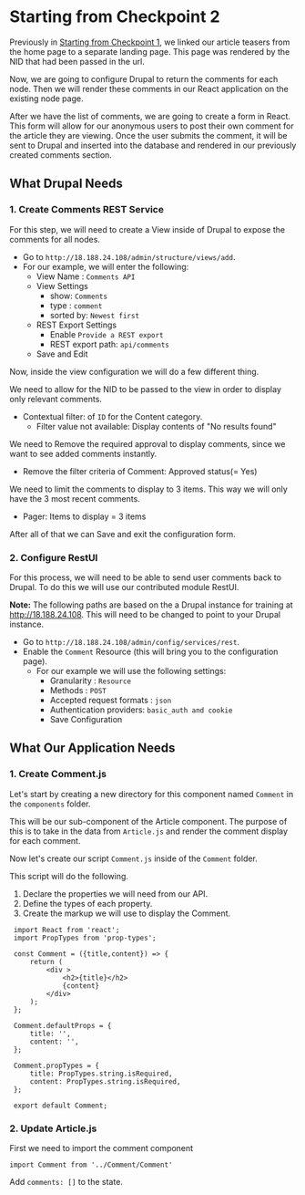 # Starting from Checkpoint 2
Previously in [Starting from Checkpoint 1](../Checkpoint1/README.md), we linked our article teasers from the home page to a separate landing page. This page was rendered by the NID that had been passed in the url. 

Now, we are going to configure Drupal to return the comments for each node. Then we will render these comments in our React application on the existing node page.

After we have the list of comments, we are going to create a form in React. This form will allow for our anonymous users to post their own comment for the article they are viewing. Once the user submits the comment, it will be sent to Drupal and inserted into the database and rendered in our previously created comments section.

## What Drupal Needs
### 1. Create Comments REST Service
 For this step, we will need to create a View inside of Drupal to expose the comments for all nodes. 
 *  Go to `http://18.188.24.108/admin/structure/views/add`.
 *  For our example, we will enter the following: 
    *   View Name : ``Comments API``
    *   View Settings 
        * show: `Comments` 
        * type : ``comment``
        * sorted by: `Newest first`
    *   REST Export Settings
        *  Enable ``Provide a REST export``
        *   REST export path: ``api/comments``
     *  Save and Edit
     
  Now, inside the view configuration we will do a few different thing. 
  
  We need to allow for the NID to be passed to the view in order to display only relevant comments.
  * Contextual filter: of `ID` for the Content category.
    * Filter value not available: Display contents of "No results found"
  
  We need to Remove the required approval to display comments, since we want to see added comments instantly.
   * Remove the filter criteria of Comment: Approved status(= Yes)
   
  We need to limit the comments to display to 3 items. This way we will only have the 3 most recent comments.
   * Pager: Items to display = 3 items
  
  After all of that we can Save and exit the configuration form.
    
### 2. Configure RestUI
For this process, we will need to be able to send user comments back to Drupal. To do this we will use our contributed module RestUI.


 **Note:** The following paths are based on the a Drupal instance for training at http://18.188.24.108. This will need to be changed to point to your Drupal instance.

* Go to `http://18.188.24.108/admin/config/services/rest`.
* Enable the `Comment` Resource (this will bring you to the configuration page).
    *  For our example we will use the following settings:
        *   Granularity : ``Resource``
        *   Methods : ``POST``
        *   Accepted request formats : ``json``
        *   Authentication providers: ``basic_auth and cookie``
        *   Save Configuration
        
 ## What Our Application Needs
 
 ### 1. Create Comment.js
 Let's start by creating a new directory for this component named `Comment` in the `components` folder.
  
  This will be our sub-component of the Article component. The purpose of this is to take in the data from `Article.js` and render the comment display for each comment.
  
  Now let's create our script `Comment.js` inside of the `Comment` folder.
  
  This script will do the following.
  
  1. Declare the properties we will need from our API.
  2. Define the types of each property.
  3. Create the markup we will use to display the Comment.
  
  ```
   import React from 'react';
   import PropTypes from 'prop-types';
   
   const Comment = ({title,content}) => {
       return (
           <div >
               <h2>{title}</h2>
               {content}
           </div>
       );
   };
   
   Comment.defaultProps = {
       title: '',
       content: '',
   };
   
   Comment.propTypes = {
       title: PropTypes.string.isRequired,
       content: PropTypes.string.isRequired,
   };
   
   export default Comment;
```
       
 ### 2. Update Article.js
 First we need to import the comment component
 
    import Comment from '../Comment/Comment'
 
 Add `comments: []` to the state.
 
 
